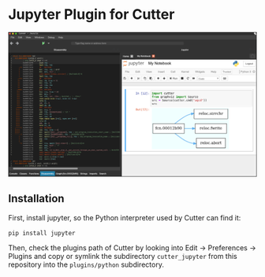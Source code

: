 
# Jupyter Plugin for Cutter

![Screenshot](screenshot.png)

## Installation

First, install jupyter, so the Python interpreter used by Cutter can find it:
```
pip install jupyter
```

Then, check the plugins path of Cutter by looking into Edit -> Preferences -> Plugins
and copy or symlink the subdirectory `cutter_jupyter` from this repository into the `plugins/python` subdirectory.